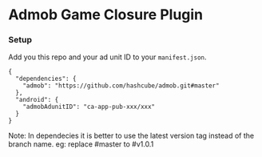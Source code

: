 # Admob Game Closure Plugin

### Setup

Add you this repo and your ad unit ID to your `manifest.json`.

```
{
  "dependencies": {
    "admob": "https://github.com/hashcube/admob.git#master"
  },
  "android": {
    "admobAdunitID": "ca-app-pub-xxx/xxx"
  }
}
```

Note: In dependecies it is better to use the latest version tag instead of the branch name. eg: replace #master to #v1.0.1
